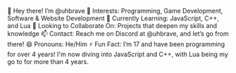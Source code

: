 👋 Hey there! I’m @uhbrave
👀 Interests: Programming, Game Development, Software & Website Development
🌱 Currently Learning: JavaScript, C++, and Lua
💞️ Looking to Collaborate On: Projects that deepen my skills and knowledge
📫 Contact: Reach me on Discord at @uhbrave, and let’s go from there!
😄 Pronouns: He/Him
⚡ Fun Fact: I’m 17 and have been programming for over 4 years! I'm now diving into JavaScript and C++, with Lua being my go to for more than 4 years.

